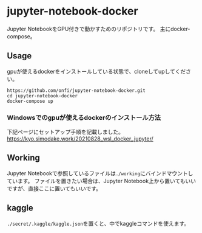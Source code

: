 # jupyter-notebook-docker
Jupyter NotebookをGPU付きで動かすためのリポジトリです。
主にdocker-compose。

## Usage
gpuが使えるdockerをインストールしている状態で、cloneしてupしてください。

```
https://github.com/onfi/jupyter-notebook-docker.git
cd jupyter-notebook-docker
docker-compose up
```

### Windowsでのgpuが使えるdockerのインストール方法

下記ページにセットアップ手順を記載しました。
https://kyo.simodake.work/20210828_wsl_docker_jupyter/

## Working
Jupyter Notebookで参照しているファイルは`./working`にバインドマウントしています。
ファイルを置きたい場合は、Jupyter Notebook上から置いてもいいですが、直接ここに置いてもいいです。

## kaggle
`./secret/.kaggle/kaggle.json`を置くと、中でkaggleコマンドを使えます。